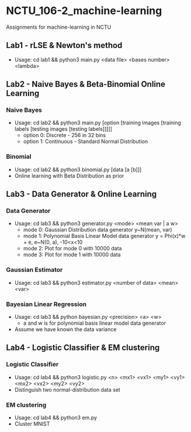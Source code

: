 # NCTU\_106-2\_machine-learning
Assignments for machine-learning in NCTU

## Lab1 - rLSE & Newton's method
- Usage: cd lab1 && python3 main.py &lt;data file&gt; &lt;bases number&gt; &lt;lambda&gt;

## Lab2 - Naive Bayes & Beta-Binomial Online Learning
### Naive Bayes
- Usage: cd lab2 && python3 main.py \[option \[training images \[training labels \[testing images \[testing labels\]\]\]\]\]
  - option 0: Discrete - 256 in 32 bins
  - option 1: Continuous - Standard Normal Distribution

### Binomial
- Usage: cd lab2 && python3 binomial.py \[data \[a \[b\]\]\]
- Online learning with Beta Distribution as prior

## Lab3 - Data Generator & Online Learning
### Data Generator
- Usage: cd lab3 && python3 generator.py &lt;mode&gt; &lt;mean var | a w&gt;
  - mode 0: Gaussian Distribution data generator y~N(mean, var)
  - mode 1: Polynomial Basis Linear Model data generator y = Phi(x)\*w + e, e~N(0, a), -10&lt;x&lt;10
  - mode 2: Plot for mode 0 with 10000 data
  - mode 3: Plot for mode 1 with 10000 data

### Gaussian Estimator
- Usage: cd lab3 && python3 estimator.py &lt;number of data&gt; &lt;mean&gt; &lt;var&gt;

### Bayesian Linear Regression
- Usage: cd lab3 && python bayesian.py &lt;precision&gt; &lt;a&gt; &lt;w&gt;
  - a and w is for polynomial basis linear model data generator
- Assume we have known the data variance

## Lab4 - Logistic Classifier & EM clustering
### Logistic Classifier
- Usage: cd lab4 && python3 logistic.py &lt;n&gt; &lt;mx1&gt; &lt;vx1&gt; &lt;my1&gt; &lt;vy1&gt; &lt;mx2&gt; &lt;vx2&gt; &lt;my2&gt; &lt;vy2&gt;
- Distinguish two normal-distribution data set

### EM clustering
- Usage: cd lab4 && python3 em.py
- Cluster MNIST
